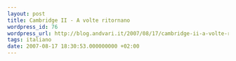 ```yaml
---
layout: post
title: Cambridge II - A volte ritornano
wordpress_id: 76
wordpress_url: http://blog.andvari.it/2007/08/17/cambridge-ii-a-volte-ritornano/
tags: italiano
date: 2007-08-17 18:30:53.000000000 +02:00
---
```


